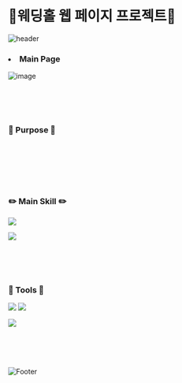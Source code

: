 # :carousel_horse:웨딩홀&nbsp;웹&nbsp;페이지&nbsp;프로젝트:carousel_horse:
![header](https://capsule-render.vercel.app/api?type=waving&color=auto&height=300&section=header&text=LUNA&fontSize=80)


### <li>Main&nbsp;Page</li>
![image](https://user-images.githubusercontent.com/93702328/162648616-0237c121-4ead-4c76-af8a-4a256c26238b.png)
</br></br></br></br></br>


### :pushpin:&nbsp;Purpose&nbsp;:pushpin: 
</br></br></br></br></br>



### :pencil2:&nbsp;Main&nbsp;Skill&nbsp;:pencil2:

<img src="https://camo.githubusercontent.com/5521c01b150bd8e7a7c23ea3974b5ea8ac776e920e838d1ca73f491c9f2ed7d8/68747470733a2f2f696d672e736869656c64732e696f2f62616467652f537072696e6720426f6f742d3644423333463f7374796c653d26666c61742d737175617265266c6f676f3d537072696e67426f6f74266c6f676f436f6c6f723d7768697465" data-canonical-src="https://img.shields.io/badge/Spring Boot-6DB33F?style=&amp;flat-square&amp;logo=SpringBoot&amp;logoColor=white" style="max-width: 100%;">

<img src="https://camo.githubusercontent.com/373d4fa9ba9245d811336f29bdca4617c00739b772ec8f2ef6ed0f9e7a42e81d/68747470733a2f2f696d672e736869656c64732e696f2f62616467652f4d7953514c2d3434373941313f7374796c653d666c61742d737175617265266c6f676f3d4d7953514c266c6f676f436f6c6f723d7768697465" data-canonical-src="https://img.shields.io/badge/MySQL-4479A1?style=flat-square&amp;logo=MySQL&amp;logoColor=white" style="max-width: 100%;"></br></br></br></br></br>



### :triangular_ruler:&nbsp;Tools&nbsp;:triangular_ruler:

<img src="https://camo.githubusercontent.com/559725f0cca06215283b12ee9bf65c13d9de0ede1c095dd0410d016e463b4798/68747470733a2f2f696d672e736869656c64732e696f2f62616467652f56697375616c2053747564696f20436f64652d3030374143433f7374796c653d666c61742d737175617265266c6f676f3d56697375616c53747564696f436f6465266c6f676f436f6c6f723d7768697465" data-canonical-src="https://img.shields.io/badge/Visual Studio Code-007ACC?style=flat-square&amp;logo=VisualStudioCode&amp;logoColor=white" style="max-width: 100%;">

<img src="https://camo.githubusercontent.com/93bc423ef5afc1d96da90ee44d05f6c78b91ca2ec911926b4d4536077da51850/68747470733a2f2f696d672e736869656c64732e696f2f62616467652f476974204875622d3138313731373f7374796c653d666c61742d737175617265266c6f676f3d476974487562266c6f676f436f6c6f723d7768697465" data-canonical-src="https://img.shields.io/badge/Git Hub-181717?style=flat-square&amp;logo=GitHub&amp;logoColor=white" style="max-width: 100%;">

<img src="https://camo.githubusercontent.com/f387e5d62a5ee9af7f5697c412bc3ad3d4efaed6aa22937dc72223a1545dbb68/68747470733a2f2f696d672e736869656c64732e696f2f62616467652f45636c697073652d3243323235353f7374796c653d666c61742d737175617265266c6f676f3d45636c69707365266c6f676f436f6c6f723d7768697465" data-canonical-src="https://img.shields.io/badge/Eclipse-2C2255?style=flat-square&amp;logo=Eclipse&amp;logoColor=white" style="max-width: 100%;"> </br></br></br></br></br>


![Footer](https://capsule-render.vercel.app/api?type=waving&color=auto&height=200&section=footer)

